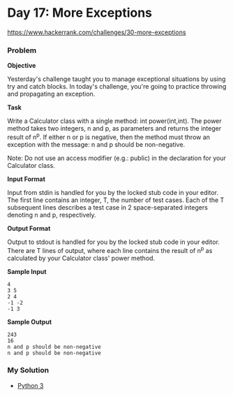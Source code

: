 # Day 17: More Exceptions

https://www.hackerrank.com/challenges/30-more-exceptions

### Problem

**Objective**  

Yesterday's challenge taught you to manage exceptional situations by using try and catch blocks. In today's challenge, you're going to practice throwing and propagating an exception.

**Task**

Write a Calculator class with a single method: int power(int,int). 
The power method takes two integers, n and p, as parameters and returns the integer result of n<sup>p</sup>. 
If either n or p is negative, then the method must throw an exception with the message: n and p should be non-negative.

Note: Do not use an access modifier (e.g.: public) in the declaration for your Calculator class.  

**Input Format**

Input from stdin is handled for you by the locked stub code in your editor. 
The first line contains an integer, T, the number of test cases. Each of the T subsequent lines describes a test case in 2 space-separated integers denoting n and p, respectively.

**Output Format**

Output to stdout is handled for you by the locked stub code in your editor. 
There are T lines of output, where each line contains the result of n<sup>p</sup> as calculated by your Calculator class' power method.

**Sample Input**

```
4
3 5
2 4
-1 -2
-1 3
```

**Sample Output**

```
243
16
n and p should be non-negative
n and p should be non-negative
```

### My Solution

- [Python 3](python3.py)